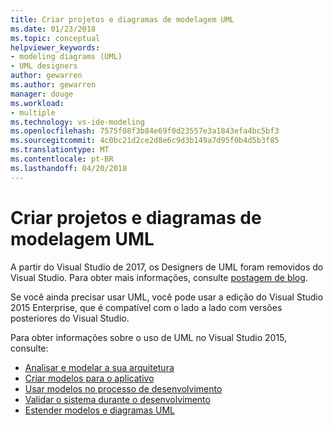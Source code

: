 ```yaml
---
title: Criar projetos e diagramas de modelagem UML
ms.date: 01/23/2018
ms.topic: conceptual
helpviewer_keywords:
- modeling diagrams (UML)
- UML designers
author: gewarren
ms.author: gewarren
manager: douge
ms.workload:
- multiple
ms.technology: vs-ide-modeling
ms.openlocfilehash: 7575f08f3b84e69f0d23557e3a1843efa4bc5bf3
ms.sourcegitcommit: 4c0bc21d2ce2d8e6c9d3b149a7d95f0b4d5b3f85
ms.translationtype: MT
ms.contentlocale: pt-BR
ms.lasthandoff: 04/20/2018
---
```

# <a name="create-uml-modeling-projects-and-diagrams"></a>Criar projetos e diagramas de modelagem UML

A partir do Visual Studio de 2017, os Designers de UML foram removidos do Visual Studio. Para obter mais informações, consulte [postagem de blog](https://blogs.msdn.microsoft.com/visualstudioalm/2016/10/14/uml-designers-have-been-removed-layer-designer-now-supports-live-architectural-analysis/).

Se você ainda precisar usar UML, você pode usar a edição do Visual Studio 2015 Enterprise, que é compatível com o lado a lado com versões posteriores do Visual Studio.

Para obter informações sobre o uso de UML no Visual Studio 2015, consulte:

* [Analisar e modelar a sua arquitetura](https://msdn.microsoft.com/library/57b85fsc%28v=vs.140%29.aspx)
* [Criar modelos para o aplicativo](https://msdn.microsoft.com/library/dd409436%28v=vs.140%29.aspx)
* [Usar modelos no processo de desenvolvimento](https://msdn.microsoft.com/library/dd409423%28v=vs.140%29.aspx)
* [Validar o sistema durante o desenvolvimento](https://msdn.microsoft.com/library/dd409448%28v=vs.140%29.aspx)
* [Estender modelos e diagramas UML](https://msdn.microsoft.com/library/ee329484%28v=vs.140%29.aspx)